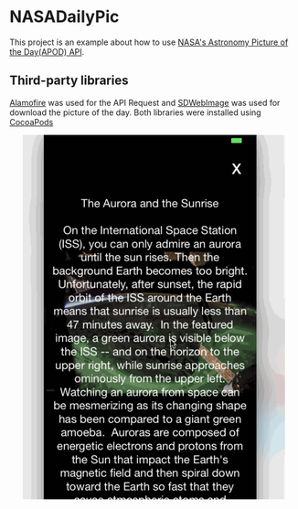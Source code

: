 # NASADailyPic

This project is an example about how to use [NASA's Astronomy Picture of the Day(APOD) API](https://api.nasa.gov/index.html).

## Third-party libraries
[Alamofire](https://github.com/Alamofire/Alamofire) was used for the API Request and [SDWebImage](https://github.com/rs/SDWebImage) was used for download the picture of the day.
Both libraries were installed using [CocoaPods](https://cocoapods.org)



<p align="center">
  <img src="NASADailyPic_.gif"/>
</p>
